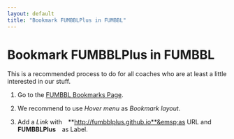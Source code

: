 ```yaml
---
layout: default
title: "Bookmark FUMBBLPlus in FUMBBL"
---
```


# Bookmark FUMBBLPlus in FUMBBL

This is a recommended process to do for all coaches who are at least a little interested in our stuff.

1. Go to the [FUMBBL Bookmarks Page].

1. We recommend to use _Hover menu_ as _Bookmark layout_.

1. Add a _Link_ with&emsp;**http://fumbblplus.github.io**&emsp;as URL and&emsp;**FUMBBLPlus**&emsp;as Label.


[FUMBBL Bookmarks Page]: https://fumbbl.com/p/bookmarks
